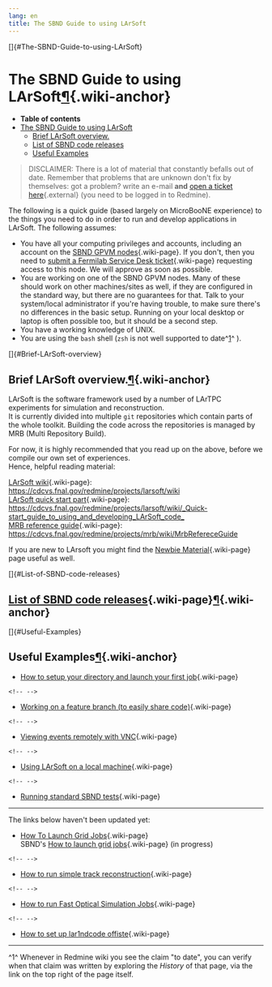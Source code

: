 ```yaml
---
lang: en
title: The SBND Guide to using LArSoft
---
```


[]{#The-SBND-Guide-to-using-LArSoft}

The SBND Guide to using LArSoft[¶](#The-SBND-Guide-to-using-LArSoft){.wiki-anchor}
==================================================================================

-   **Table of contents**
-   [The SBND Guide to using LArSoft](#The-SBND-Guide-to-using-LArSoft)
    -   [Brief LArSoft overview.](#Brief-LArSoft-overview)
    -   [List of SBND code releases](#List-of-SBND-code-releases)
    -   [Useful Examples](#Useful-Examples)

> DISCLAIMER: There is a lot of material that constantly befalls out of
> date. Remember that problems that are unknown don\'t fix by
> themselves: got a problem? write an e-mail **and** [open a ticket
> here](https://cdcvs.fnal.gov/redmine/projects/sbndcode/issues/new){.external}
> (you need to be logged in to Redmine).

The following is a quick guide (based largely on MicroBooNE experience)
to the things you need to do in order to run and develop applications in
LArSoft. The following assumes:

-   You have all your computing privileges and accounts, including an
    account on the [SBND GPVM
    nodes](Computing_resources.html#Where-to-work-interactive-nodes-GPVM){.wiki-page}.
    If you don't, then you need to [submit a Fermilab Service Desk
    ticket](Computing_resources.html#Opening-a-ticket-in-Fermilab-Service-Desk){.wiki-page}
    requesting access to this node. We will approve as soon as possible.
-   You are working on one of the SBND GPVM nodes. Many of these should
    work on other machines/sites as well, if they are configured in the
    standard way, but there are no guarantees for that. Talk to your
    system/local administrator if you're having trouble, to make sure
    there's no differences in the basic setup. Running on your local
    desktop or laptop is often possible too, but it should be a second
    step.
-   You have a working knowledge of UNIX.
-   You are using the `bash` shell (`zsh` is not well supported to
    date^[1](#fn1)^ ).

[]{#Brief-LArSoft-overview}

Brief LArSoft overview.[¶](#Brief-LArSoft-overview){.wiki-anchor}
-----------------------------------------------------------------

LArSoft is the software framework used by a number of LArTPC experiments
for simulation and reconstruction.\
It is currently divided into multiple `git` repositories which contain
parts of the whole toolkit. Building the code across the repositories is
managed by MRB (Multi Repository Build).

For now, it is highly recommended that you read up on the above, before
we compile our own set of experiences.\
Hence, helpful reading material:

[LArSoft wiki](.html){.wiki-page}:
<https://cdcvs.fnal.gov/redmine/projects/larsoft/wiki>\
[LArSoft quick start
part](_Quick-start_guide_to_using_and_developing_LArSoft_code_.html){.wiki-page}:
<https://cdcvs.fnal.gov/redmine/projects/larsoft/wiki/_Quick-start_guide_to_using_and_developing_LArSoft_code_>\
[MRB reference guide](MrbRefereceGuide.html){.wiki-page}:
<https://cdcvs.fnal.gov/redmine/projects/mrb/wiki/MrbRefereceGuide>

If you are new to LArsoft you might find the [Newbie
Material](Newbie_Material.html){.wiki-page} page useful as well.

[]{#List-of-SBND-code-releases}

[List of SBND code releases](List_of_SBND_code_releases.html){.wiki-page}[¶](#List-of-SBND-code-releases){.wiki-anchor}
-----------------------------------------------------------------------------------------------------------------------

[]{#Useful-Examples}

Useful Examples[¶](#Useful-Examples){.wiki-anchor}
--------------------------------------------------

-   [How to setup your directory and launch your first
    job](How_to_setup_your_directory_and_launch_your_first_job.html){.wiki-page}

```{=html}
<!-- -->
```
-   [Working on a feature branch (to easily share
    code)](Working_on_a_feature_branch_(to_easily_share_code).html){.wiki-page}

```{=html}
<!-- -->
```
-   [Viewing events remotely with
    VNC](Viewing_events_remotely_with_VNC.html){.wiki-page}

```{=html}
<!-- -->
```
-   [Using LArSoft on a local
    machine](Using_LArSoft_on_a_local_machine.html){.wiki-page}

```{=html}
<!-- -->
```
-   [Running standard SBND
    tests](Integration_test_guide.html){.wiki-page}

------------------------------------------------------------------------

The links below haven\'t been updated yet:

-   [How To Launch Grid Jobs](How_To_Launch_Grid_Jobs.html){.wiki-page}\
    SBND\'s [How to launch grid
    jobs](How_to_launch_grid_jobs.html){.wiki-page} (in progress)

```{=html}
<!-- -->
```
-   [How to run simple track
    reconstruction](How_to_run_simple_track_reconstruction_.html){.wiki-page}

```{=html}
<!-- -->
```
-   [How to run Fast Optical Simulation
    Jobs](How_to_run_Fast_Optical_Simulation_Jobs_.html){.wiki-page}

```{=html}
<!-- -->
```
-   [How to set up lar1ndcode
    offiste](How_to_set_up_lar1ndcode_offiste.html){.wiki-page}

------------------------------------------------------------------------

^1^ Whenever in Redmine wiki you see the claim \"to date\", you can
verify when that claim was written by exploring the *History* of that
page, via the link on the top right of the page itself.
